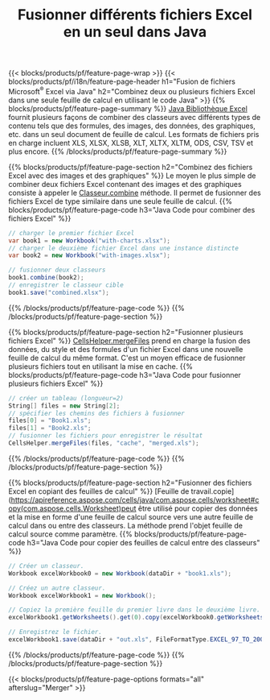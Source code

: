 ﻿---
title: Fusionner différents fichiers Excel en un seul dans Java
url: /fr/java/merger/
description: Fusionnez des fichiers Excel à l'aide de Java en plusieurs feuilles ou en une seule feuille. Fusionnez, combinez ou concaténez des documents Excel en PDF, images et HTML également.
---
{{< blocks/products/pf/feature-page-wrap >}}
{{< blocks/products/pf/i18n/feature-page-header h1="Fusion de fichiers Microsoft<sup>&reg;</sup> Excel via Java" h2="Combinez deux ou plusieurs fichiers Excel dans une seule feuille de calcul en utilisant le code Java" >}}
{{% blocks/products/pf/feature-page-summary %}}
[Java Bibliothèque Excel](/cells/java/) fournit plusieurs façons de combiner des classeurs avec différents types de contenu tels que des formules, des images, des données, des graphiques, etc. dans un seul document de feuille de calcul. Les formats de fichiers pris en charge incluent XLS, XLSX, XLSB, XLT, XLTX, XLTM, ODS, CSV, TSV et plus encore.
{{% /blocks/products/pf/feature-page-summary %}}

{{% blocks/products/pf/feature-page-section h2="Combinez des fichiers Excel avec des images et des graphiques" %}}
Le moyen le plus simple de combiner deux fichiers Excel contenant des images et des graphiques consiste à appeler le [Classeur.combine](https://apireference.aspose.com/cells/java/com.aspose.cells/workbook#combine(com.aspose.cells.Workbook)) méthode. Il permet de fusionner des fichiers Excel de type similaire dans une seule feuille de calcul.
{{% blocks/products/pf/feature-page-code h3="Java Code pour combiner des fichiers Excel" %}}

```cs
// charger le premier fichier Excel
var book1 = new Workbook("with-charts.xlsx");
// charger le deuxième fichier Excel dans une instance distincte
var book2 = new Workbook("with-images.xlsx");

// fusionner deux classeurs
book1.combine(book2);
// enregistrer le classeur cible 
book1.save("combined.xlsx");

```
{{% /blocks/products/pf/feature-page-code %}}
{{% /blocks/products/pf/feature-page-section %}}

{{% blocks/products/pf/feature-page-section h2="Fusionner plusieurs fichiers Excel" %}}
[CellsHelper.mergeFiles](https://apireference.aspose.com/cells/java/com.aspose.cells/cellshelper#mergeFiles) prend en charge la fusion des données, du style et des formules d'un fichier Excel dans une nouvelle feuille de calcul du même format. C'est un moyen efficace de fusionner plusieurs fichiers tout en utilisant la mise en cache. 
{{% blocks/products/pf/feature-page-code h3="Java Code pour fusionner plusieurs fichiers Excel" %}}

```cs
// créer un tableau (longueur=2)
String[] files = new String[2];
// spécifier les chemins des fichiers à fusionner
files[0] = "Book1.xls";
files[1] = "Book2.xls";
// fusionner les fichiers pour enregistrer le résultat
CellsHelper.mergeFiles(files, "cache", "merged.xls");


```
{{% /blocks/products/pf/feature-page-code %}}
{{% /blocks/products/pf/feature-page-section %}}

{{% blocks/products/pf/feature-page-section h2="Fusionner des fichiers Excel en copiant des feuilles de calcul" %}}
[Feuille de travail.copie](https://apireference.aspose.com/cells/java/com.aspose.cells/worksheet#copy(com.aspose.cells.Worksheet)peut être utilisé pour copier des données et la mise en forme d'une feuille de calcul source vers une autre feuille de calcul dans ou entre des classeurs. La méthode prend l'objet feuille de calcul source comme paramètre.
{{% blocks/products/pf/feature-page-code h3="Java Code pour copier des feuilles de calcul entre des classeurs" %}}

```cs
// Créer un classeur.
Workbook excelWorkbook0 = new Workbook(dataDir + "book1.xls");

// Créez un autre classeur.
Workbook excelWorkbook1 = new Workbook();

// Copiez la première feuille du premier livre dans le deuxième livre.
excelWorkbook1.getWorksheets().get(0).copy(excelWorkbook0.getWorksheets().get(0));

// Enregistrez le fichier.
excelWorkbook1.save(dataDir + "out.xls", FileFormatType.EXCEL_97_TO_2003);

```
{{% /blocks/products/pf/feature-page-code %}}
{{% /blocks/products/pf/feature-page-section %}}

{{< blocks/products/pf/feature-page-options formats="all" afterslug="Merger" >}}